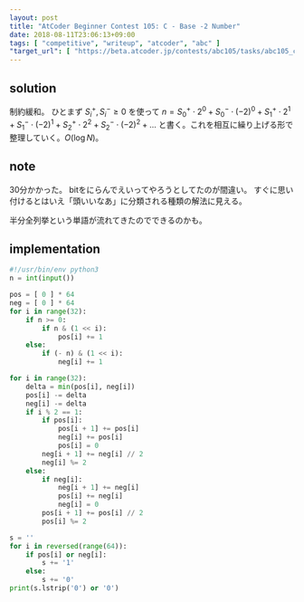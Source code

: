 ```yaml
---
layout: post
title: "AtCoder Beginner Contest 105: C - Base -2 Number"
date: 2018-08-11T23:06:13+09:00
tags: [ "competitive", "writeup", "atcoder", "abc" ]
"target_url": [ "https://beta.atcoder.jp/contests/abc105/tasks/abc105_c" ]
---
```


## solution

制約緩和。
ひとまず $S_i^+, S_i^- \ge 0$ を使って $n = S_0^+ \cdot 2^0 + S_0^- \cdot (-2)^0 + S_1^+ \cdot 2^1 + S_1^- \cdot (-2)^1 + S_2^+ \cdot 2^2 + S_2^- \cdot (-2)^2 + \dots$ と書く。これを相互に繰り上げる形で整理していく。$O(\log N)$。

## note

$30$分かかった。
bitをにらんでえいってやろうとしてたのが間違い。
すぐに思い付けるとはいえ「頭いいなあ」に分類される種類の解法に見える。

半分全列挙という単語が流れてきたのでできるのかも。

## implementation

``` python
#!/usr/bin/env python3
n = int(input())

pos = [ 0 ] * 64
neg = [ 0 ] * 64
for i in range(32):
    if n >= 0:
        if n & (1 << i):
            pos[i] += 1
    else:
        if (- n) & (1 << i):
            neg[i] += 1

for i in range(32):
    delta = min(pos[i], neg[i])
    pos[i] -= delta
    neg[i] -= delta
    if i % 2 == 1:
        if pos[i]:
            pos[i + 1] += pos[i]
            neg[i] += pos[i]
            pos[i] = 0
        neg[i + 1] += neg[i] // 2
        neg[i] %= 2
    else:
        if neg[i]:
            neg[i + 1] += neg[i]
            pos[i] += neg[i]
            neg[i] = 0
        pos[i + 1] += pos[i] // 2
        pos[i] %= 2

s = ''
for i in reversed(range(64)):
    if pos[i] or neg[i]:
        s += '1'
    else:
        s += '0'
print(s.lstrip('0') or '0')
```
